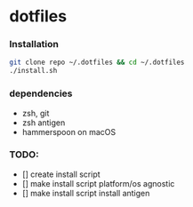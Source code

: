 # dotfiles

### Installation
```sh
git clone repo ~/.dotfiles && cd ~/.dotfiles
./install.sh
```

### dependencies
- zsh, git
- zsh antigen
- hammerspoon on macOS

### TODO:
 - [] create install script
 - [] make install script platform/os agnostic
 - [] make install script install antigen
